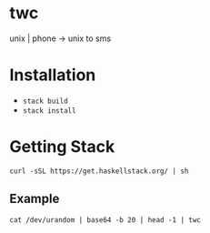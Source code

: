 # twc
unix | phone -> unix to sms

# Installation
- `stack build`
- `stack install`

# Getting Stack
`curl -sSL https://get.haskellstack.org/ | sh`

## Example
`cat /dev/urandom | base64 -b 20 | head -1 | twc`
